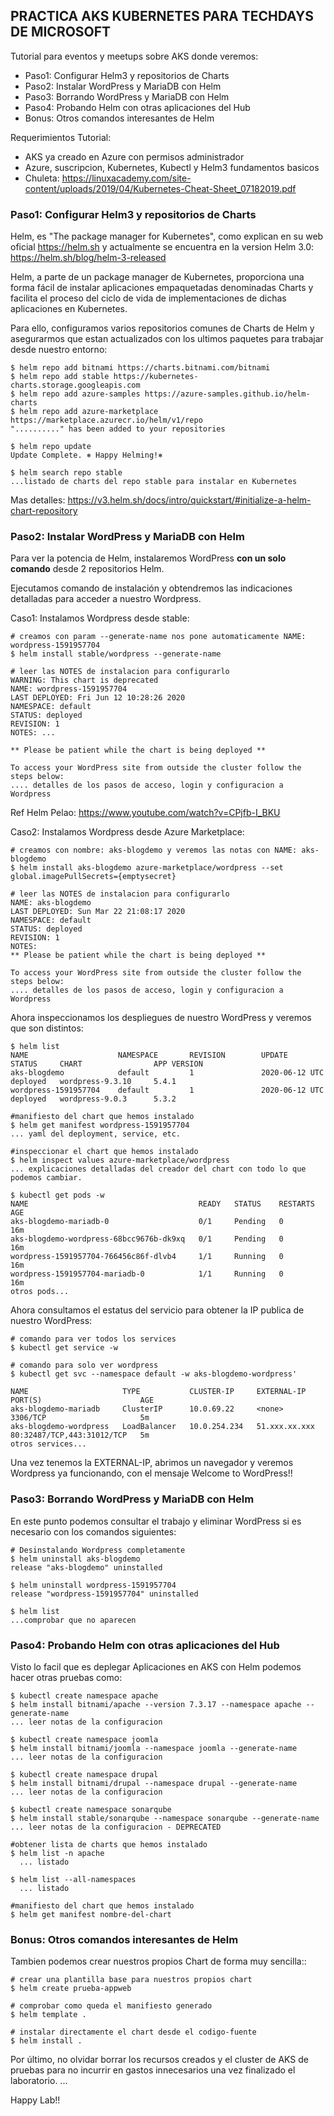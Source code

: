 **PRACTICA AKS KUBERNETES PARA TECHDAYS DE MICROSOFT**
-------------------------------------------------------

Tutorial para eventos y meetups sobre AKS donde veremos:

- Paso1: Configurar Helm3 y repositorios de Charts 
- Paso2: Instalar WordPress y MariaDB con Helm
- Paso3: Borrando WordPress y MariaDB con Helm
- Paso4: Probando Helm con otras aplicaciones del Hub
- Bonus: Otros comandos interesantes de Helm

Requerimientos Tutorial:

- AKS ya creado en Azure con permisos administrador
- Azure, suscripcion, Kubernetes, Kubectl y Helm3 fundamentos basicos
- Chuleta: https://linuxacademy.com/site-content/uploads/2019/04/Kubernetes-Cheat-Sheet_07182019.pdf

### Paso1: Configurar Helm3 y repositorios de Charts 

Helm, es "The package manager for Kubernetes", como explican en su web oficial https://helm.sh y actualmente se encuentra en la version Helm 3.0: https://helm.sh/blog/helm-3-released

Helm, a parte de un package manager de Kubernetes, proporciona una forma fácil de instalar aplicaciones empaquetadas denominadas Charts y facilita el proceso del ciclo de vida de implementaciones de dichas aplicaciones en Kubernetes.

Para ello, configuramos varios repositorios comunes de Charts de Helm y asegurarmos que estan actualizados con los ultimos paquetes para trabajar desde nuestro entorno: 
```
$ helm repo add bitnami https://charts.bitnami.com/bitnami
$ helm repo add stable https://kubernetes-charts.storage.googleapis.com
$ helm repo add azure-samples https://azure-samples.github.io/helm-charts
$ helm repo add azure-marketplace https://marketplace.azurecr.io/helm/v1/repo
".........." has been added to your repositories

$ helm repo update
Update Complete. ⎈ Happy Helming!⎈

$ helm search repo stable
...listado de charts del repo stable para instalar en Kubernetes
```

Mas detalles: https://v3.helm.sh/docs/intro/quickstart/#initialize-a-helm-chart-repository


### Paso2: Instalar WordPress y MariaDB con Helm

Para ver la potencia de Helm, instalaremos WordPress **con un solo comando** desde 2 repositorios Helm.

Ejecutamos comando de instalación y obtendremos las indicaciones detalladas para acceder a nuestro Wordpress.

Caso1: Instalamos Wordpress desde stable:
```
# creamos con param --generate-name nos pone automaticamente NAME: wordpress-1591957704
$ helm install stable/wordpress --generate-name

# leer las NOTES de instalacion para configurarlo 
WARNING: This chart is deprecated
NAME: wordpress-1591957704
LAST DEPLOYED: Fri Jun 12 10:28:26 2020
NAMESPACE: default
STATUS: deployed
REVISION: 1
NOTES: ...

** Please be patient while the chart is being deployed **

To access your WordPress site from outside the cluster follow the steps below:
.... detalles de los pasos de acceso, login y configuracion a Wordpress

```
Ref Helm Pelao: https://www.youtube.com/watch?v=CPjfb-I_BKU

Caso2: Instalamos Wordpress desde Azure Marketplace:
```
# creamos con nombre: aks-blogdemo y veremos las notas con NAME: aks-blogdemo
$ helm install aks-blogdemo azure-marketplace/wordpress --set global.imagePullSecrets={emptysecret}

# leer las NOTES de instalacion para configurarlo 
NAME: aks-blogdemo
LAST DEPLOYED: Sun Mar 22 21:08:17 2020
NAMESPACE: default
STATUS: deployed
REVISION: 1
NOTES:
** Please be patient while the chart is being deployed **

To access your WordPress site from outside the cluster follow the steps below:
.... detalles de los pasos de acceso, login y configuracion a Wordpress

```

Ahora inspeccionamos los despliegues de nuestro WordPress y veremos que son distintos:
```
$ helm list
NAME                    NAMESPACE       REVISION        UPDATE         STATUS     CHART                APP VERSION
aks-blogdemo            default         1               2020-06-12 UTC deployed   wordpress-9.3.10     5.4.1
wordpress-1591957704    default         1               2020-06-12 UTC deployed   wordpress-9.0.3      5.3.2

#manifiesto del chart que hemos instalado
$ helm get manifest wordpress-1591957704
... yaml del deployment, service, etc.

#inspeccionar el chart que hemos instalado
$ helm inspect values azure-marketplace/wordpress
... explicaciones detalladas del creador del chart con todo lo que podemos cambiar.

$ kubectl get pods -w
NAME                                      READY   STATUS    RESTARTS   AGE
aks-blogdemo-mariadb-0                    0/1     Pending   0          16m
aks-blogdemo-wordpress-68bcc9676b-dk9xq   0/1     Pending   0          16m
wordpress-1591957704-766456c86f-dlvb4     1/1     Running   0          16m
wordpress-1591957704-mariadb-0            1/1     Running   0          16m
otros pods...
```

Ahora consultamos el estatus del servicio para obtener la IP publica de nuestro WordPress:

```
# comando para ver todos los services
$ kubectl get service -w

# comando para solo ver wordpress
$ kubectl get svc --namespace default -w aks-blogdemo-wordpress'

NAME                     TYPE           CLUSTER-IP     EXTERNAL-IP     PORT(S)                      AGE
aks-blogdemo-mariadb     ClusterIP      10.0.69.22     <none>          3306/TCP                     5m
aks-blogdemo-wordpress   LoadBalancer   10.0.254.234   51.xxx.xx.xxx   80:32487/TCP,443:31012/TCP   5m
otros services...
```

Una vez tenemos la EXTERNAL-IP, abrimos un navegador y veremos Wordpress ya funcionando, con el mensaje Welcome to WordPress!!

### Paso3: Borrando WordPress y MariaDB con Helm

En este punto podemos consultar el trabajo y eliminar WordPress si es necesario con los comandos siguientes:

```
# Desinstalando Wordpress completamente
$ helm uninstall aks-blogdemo
release "aks-blogdemo" uninstalled

$ helm uninstall wordpress-1591957704
release "wordpress-1591957704" uninstalled

$ helm list
...comprobar que no aparecen
```

### Paso4: Probando Helm con otras aplicaciones del Hub

Visto lo facil que es deplegar Aplicaciones en AKS con Helm podemos hacer otras pruebas como:

```
$ kubectl create namespace apache
$ helm install bitnami/apache --version 7.3.17 --namespace apache --generate-name 
... leer notas de la configuracion

$ kubectl create namespace joomla
$ helm install bitnami/joomla --namespace joomla --generate-name
... leer notas de la configuracion

$ kubectl create namespace drupal
$ helm install bitnami/drupal --namespace drupal --generate-name
... leer notas de la configuracion

$ kubectl create namespace sonarqube
$ helm install stable/sonarqube --namespace sonarqube --generate-name
... leer notas de la configuracion - DEPRECATED

#obtener lista de charts que hemos instalado
$ helm list -n apache
  ... listado
  
$ helm list --all-namespaces
  ... listado
  
#manifiesto del chart que hemos instalado
$ helm get manifest nombre-del-chart
```

### Bonus: Otros comandos interesantes de Helm

Tambien podemos crear nuestros propios Chart de forma muy sencilla::

```
# crear una plantilla base para nuestros propios chart
$ helm create prueba-appweb

# comprobar como queda el manifiesto generado
$ helm template .

# instalar directamente el chart desde el codigo-fuente
$ helm install .
```


Por último, no olvidar borrar los recursos creados y el cluster de AKS de pruebas para no incurrir en gastos innecesarios una vez finalizado el laboratorio.
...

Happy Lab!!

